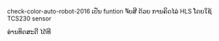 check-color-auto-robot-2016
ເປັນ funtion ຈັບສີ ດ້ວຍ ການຄິດໄລ່ HLS ໂດຍໃຊ້  TCS230 sensor

ອ່ານທິດສະດີ ໄດ້ທີ 
